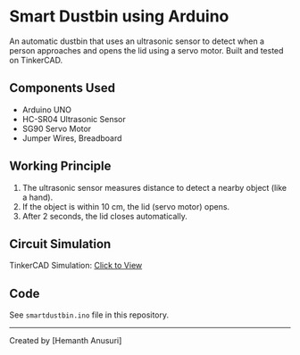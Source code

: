 # Smart Dustbin using Arduino

An automatic dustbin that uses an ultrasonic sensor to detect when a person approaches and opens the lid using a servo motor. Built and tested on TinkerCAD.

## Components Used
- Arduino UNO
- HC-SR04 Ultrasonic Sensor
- SG90 Servo Motor
- Jumper Wires, Breadboard

## Working Principle
1. The ultrasonic sensor measures distance to detect a nearby object (like a hand).
2. If the object is within 10 cm, the lid (servo motor) opens.
3. After 2 seconds, the lid closes automatically.

## Circuit Simulation
TinkerCAD Simulation: [Click to View](https://www.tinkercad.com/things/am5G6LnAqeP-smart-dustbin-project?sharecode=Bn-UnoVFE7MooSNVgX2HiiHZicFfdFy84Fi0BzqBLhI)

## Code
See `smartdustbin.ino` file in this repository.

---

Created by [Hemanth Anusuri]

